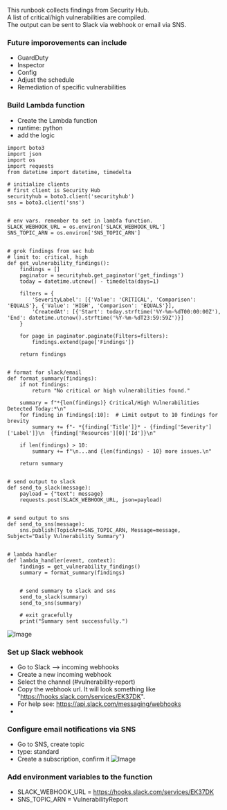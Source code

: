 This runbook collects findings from Security Hub.\
A list of critical/high vulnerabilities are compiled.\
The output can be sent to Slack via webhook or email via SNS.

### Future imporovements can include
- GuardDuty
- Inspector
- Config
- Adjust the schedule
- Remediation of specific vulnerabilities


### Build Lambda function
- Create the Lambda function
- runtime: python
- add the logic
```
import boto3
import json
import os
import requests
from datetime import datetime, timedelta

# initialize clients
# first client is Security Hub
securityhub = boto3.client('securityhub')
sns = boto3.client('sns')


# env vars. remember to set in lambfa function.
SLACK_WEBHOOK_URL = os.environ['SLACK_WEBHOOK_URL']
SNS_TOPIC_ARN = os.environ['SNS_TOPIC_ARN']


# grok findings from sec hub
# limit to: critical, high
def get_vulnerability_findings():
    findings = []
    paginator = securityhub.get_paginator('get_findings')
    today = datetime.utcnow() - timedelta(days=1)

    filters = {
        'SeverityLabel': [{'Value': 'CRITICAL', 'Comparison': 'EQUALS'}, {'Value': 'HIGH', 'Comparison': 'EQUALS'}],
        'CreatedAt': [{'Start': today.strftime('%Y-%m-%dT00:00:00Z'), 'End': datetime.utcnow().strftime('%Y-%m-%dT23:59:59Z')}]
    }

    for page in paginator.paginate(Filters=filters):
        findings.extend(page['Findings'])

    return findings


# format for slack/email
def format_summary(findings):
    if not findings:
        return "No critical or high vulnerabilities found."
    
    summary = f"*{len(findings)} Critical/High Vulnerabilities Detected Today:*\n"
    for finding in findings[:10]:  # Limit output to 10 findings for brevity
        summary += f"- *{finding['Title']}* - {finding['Severity']['Label']}\n  {finding['Resources'][0]['Id']}\n"

    if len(findings) > 10:
        summary += f"\n...and {len(findings) - 10} more issues.\n"

    return summary


# send output to slack
def send_to_slack(message):
    payload = {"text": message}
    requests.post(SLACK_WEBHOOK_URL, json=payload)


# send output to sns
def send_to_sns(message):
    sns.publish(TopicArn=SNS_TOPIC_ARN, Message=message, Subject="Daily Vulnerability Summary")


# lambda handler
def lambda_handler(event, context):
    findings = get_vulnerability_findings()
    summary = format_summary(findings)


    # send summary to slack and sns
    send_to_slack(summary)
    send_to_sns(summary)

    # exit gracefully
    print("Summary sent successfully.")
```

![Image](https://github.com/user-attachments/assets/a1a17366-0ff9-4d18-8853-2a5fb2ef1c07)


### Set up Slack webhook
- Go to Slack --> incoming webhooks
- Create a new incoming webhook
- Select the channel (#vulnerability-report)
- Copy the webhook url. It will look something like "https://hooks.slack.com/services/EK37DK".
- For help see: https://api.slack.com/messaging/webhooks
- 
### Configure email notifications via SNS
- Go to SNS, create topic
- type: standard
- Create a subscription, confirm it
![Image](https://github.com/user-attachments/assets/3ebac012-d7e4-45eb-bf2a-26bbae0673b7)


### Add environment variables to the function
- SLACK_WEBHOOK_URL = https://hooks.slack.com/services/EK37DK
- SNS_TOPIC_ARN = VulnerabilityReport
